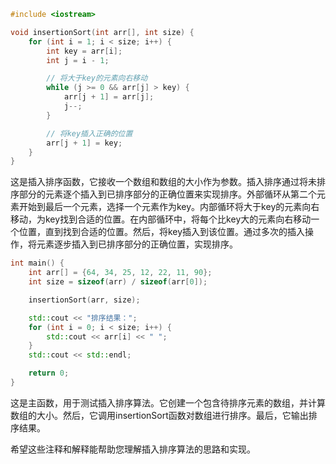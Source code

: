 ```cpp
#include <iostream>

void insertionSort(int arr[], int size) {
    for (int i = 1; i < size; i++) {
        int key = arr[i];
        int j = i - 1;

        // 将大于key的元素向右移动
        while (j >= 0 && arr[j] > key) {
            arr[j + 1] = arr[j];
            j--;
        }

        // 将key插入正确的位置
        arr[j + 1] = key;
    }
}
```
这是插入排序函数，它接收一个数组和数组的大小作为参数。插入排序通过将未排序部分的元素逐个插入到已排序部分的正确位置来实现排序。外部循环从第二个元素开始到最后一个元素，选择一个元素作为key。内部循环将大于key的元素向右移动，为key找到合适的位置。在内部循环中，将每个比key大的元素向右移动一个位置，直到找到合适的位置。然后，将key插入到该位置。通过多次的插入操作，将元素逐步插入到已排序部分的正确位置，实现排序。

```cpp
int main() {
    int arr[] = {64, 34, 25, 12, 22, 11, 90};
    int size = sizeof(arr) / sizeof(arr[0]);

    insertionSort(arr, size);

    std::cout << "排序结果：";
    for (int i = 0; i < size; i++) {
        std::cout << arr[i] << " ";
    }
    std::cout << std::endl;

    return 0;
}
```
这是主函数，用于测试插入排序算法。它创建一个包含待排序元素的数组，并计算数组的大小。然后，它调用insertionSort函数对数组进行排序。最后，它输出排序结果。

希望这些注释和解释能帮助您理解插入排序算法的思路和实现。